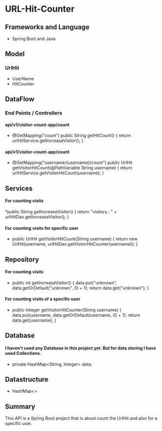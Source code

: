 # URL-Hit-Counter

## Frameworks and Language

* Spring Boot and Java

## Model

### UrlHit

* UserName
* HitCounter

## DataFlow

### End Points / Controllers

#### api/v1/visitor-count-app/count
* @GetMapping("count")
  public String getHitCount() {
    return urlHitService.getIncreaseVisitor();
}

#### api/v1/visitor-count-app/count

* @GetMapping("username/{username}/count")
public UrlHit getVisitorHitCount(@PathVariable String username) {
    return urlHitService.getVisiterHitCount(username);
}

## Services

#### For counting visits
*public String getIncreaseVisitor() {
    return "visitors : " + urlHitDao.getIncreaseVisitor();
}

#### For counting visits for specific user
* public UrlHit getVisiterHitCount(String username) {
    return new UrlHit(username, urlHitDao.getVisitorHitCounter(username));
}

## Repository

#### For counting visits
* public int getIncreaseVisitor() {
    data.put("unknown", data.getOrDefault("unknown", 0) + 1);
    return data.get("unknown");
}

#### For counting visits of a specific user
* public Integer getVisitorHitCounter(String username) {
    data.put(username, data.getOrDefault(username, 0) + 1);
    return data.get(username);
}

## Database

#### I haven't used any Database in this project yet. But for data storing I have used Collections.

* private HashMap<String, Integer> data;

## Datastructure

* HashMap<>

## Summary

This API is a Spring Boot project that is about count the UrlHit and also for a specific user.
